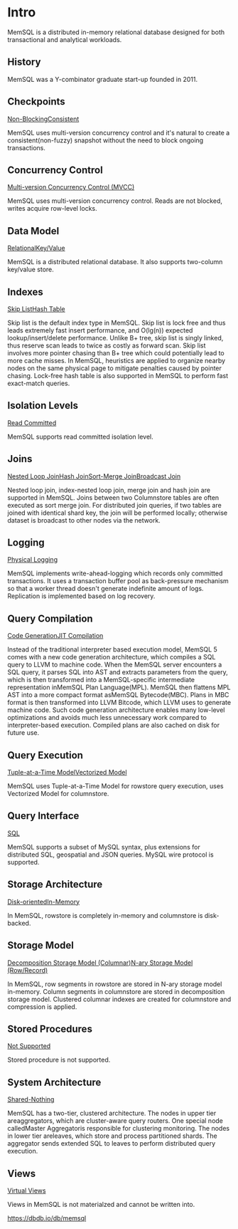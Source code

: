 # Intro

MemSQL is a distributed in-memory relational database designed for both transactional and analytical workloads.

## History

MemSQL was a Y-combinator graduate start-up founded in 2011.

## Checkpoints

[Non-Blocking](https://dbdb.io/browse?checkpoints=non-blocking)[Consistent](https://dbdb.io/browse?checkpoints=consistent)

MemSQL uses multi-version concurrency control and it's natural to create a consistent(non-fuzzy) snapshot without the need to block ongoing transactions.

## Concurrency Control

[Multi-version Concurrency Control (MVCC)](https://dbdb.io/browse?concurrency-control=multi-version-concurrency-control-mvcc)

MemSQL uses multi-version concurrency control. Reads are not blocked, writes acquire row-level locks.

## Data Model

[Relational](https://dbdb.io/browse?data-model=relational)[Key/Value](https://dbdb.io/browse?data-model=keyvalue)

MemSQL is a distributed relational database. It also supports two-column key/value store.

## Indexes

[Skip List](https://dbdb.io/browse?indexes=skip-list)[Hash Table](https://dbdb.io/browse?indexes=hash-table)

Skip list is the default index type in MemSQL. Skip list is lock free and thus leads extremely fast insert performance, and O(lg(n)) expected lookup/insert/delete performance. Unlike B+ tree, skip list is singly linked, thus reserve scan leads to twice as costly as forward scan. Skip list involves more pointer chasing than B+ tree which could potentially lead to more cache misses. In MemSQL, heuristics are applied to organize nearby nodes on the same physical page to mitigate penalties caused by pointer chasing. Lock-free hash table is also supported in MemSQL to perform fast exact-match queries.

## Isolation Levels

[Read Committed](https://dbdb.io/browse?isolation-levels=read-committed)

MemSQL supports read committed isolation level.

## Joins

[Nested Loop Join](https://dbdb.io/browse?joins=nested-loop-join)[Hash Join](https://dbdb.io/browse?joins=hash-join)[Sort-Merge Join](https://dbdb.io/browse?joins=sort-merge-join)[Broadcast Join](https://dbdb.io/browse?joins=broadcast-join)

Nested loop join, index-nested loop join, merge join and hash join are supported in MemSQL. Joins between two Columnstore tables are often executed as sort merge join. For distributed join queries, if two tables are joined with identical shard key, the join will be performed locally; otherwise dataset is broadcast to other nodes via the network.

## Logging

[Physical Logging](https://dbdb.io/browse?logging=physical-logging)

MemSQL implements write-ahead-logging which records only committed transactions. It uses a transaction buffer pool as back-pressure mechanism so that a worker thread doesn't generate indefinite amount of logs. Replication is implemented based on log recovery.

## Query Compilation

[Code Generation](https://dbdb.io/browse?query-compilation=code-generation)[JIT Compilation](https://dbdb.io/browse?query-compilation=jit-compilation)

Instead of the traditional interpreter based execution model, MemSQL 5 comes with a new code generation architecture, which compiles a SQL query to LLVM to machine code. When the MemSQL server encounters a SQL query, it parses SQL into AST and extracts parameters from the query, which is then transformed into a MemSQL-specific intermediate representation inMemSQL Plan Language(MPL). MemSQL then flattens MPL AST into a more compact format asMemSQL Bytecode(MBC). Plans in MBC format is then transformed into LLVM Bitcode, which LLVM uses to generate machine code. Such code generation architecture enables many low-level optimizations and avoids much less unnecessary work compared to interpreter-based execution. Compiled plans are also cached on disk for future use.

## Query Execution

[Tuple-at-a-Time Model](https://dbdb.io/browse?query-execution=tuple-at-a-time-model)[Vectorized Model](https://dbdb.io/browse?query-execution=vectorized-model)

MemSQL uses Tuple-at-a-Time Model for rowstore query execution, uses Vectorized Model for columnstore.

## Query Interface

[SQL](https://dbdb.io/browse?query-interface=sql)

MemSQL supports a subset of MySQL syntax, plus extensions for distributed SQL, geospatial and JSON queries. MySQL wire protocol is supported.

## Storage Architecture

[Disk-oriented](https://dbdb.io/browse?storage-architecture=disk-oriented)[In-Memory](https://dbdb.io/browse?storage-architecture=in-memory)

In MemSQL, rowstore is completely in-memory and columnstore is disk-backed.

## Storage Model

[Decomposition Storage Model (Columnar)](https://dbdb.io/browse?storage-model=decomposition-storage-model-columnar)[N-ary Storage Model (Row/Record)](https://dbdb.io/browse?storage-model=n-ary-storage-model-rowrecord)

In MemSQL, row segments in rowstore are stored in N-ary storage model in-memory. Column segments in columnstore are stored in decomposition storage model. Clustered columnar indexes are created for columnstore and compression is applied.

## Stored Procedures

[Not Supported](https://dbdb.io/browse?stored-procedures=not-supported)

Stored procedure is not supported.

## System Architecture

[Shared-Nothing](https://dbdb.io/browse?system-architecture=shared-nothing)

MemSQL has a two-tier, clustered architecture. The nodes in upper tier areaggregators, which are cluster-aware query routers. One special node calledMaster Aggregatoris responsible for clustering monitoring. The nodes in lower tier areleaves, which store and process partitioned shards. The aggregator sends extended SQL to leaves to perform distributed query execution.

## Views

[Virtual Views](https://dbdb.io/browse?views=virtual-views)

Views in MemSQL is not materialzed and cannot be written into.

<https://dbdb.io/db/memsql>

